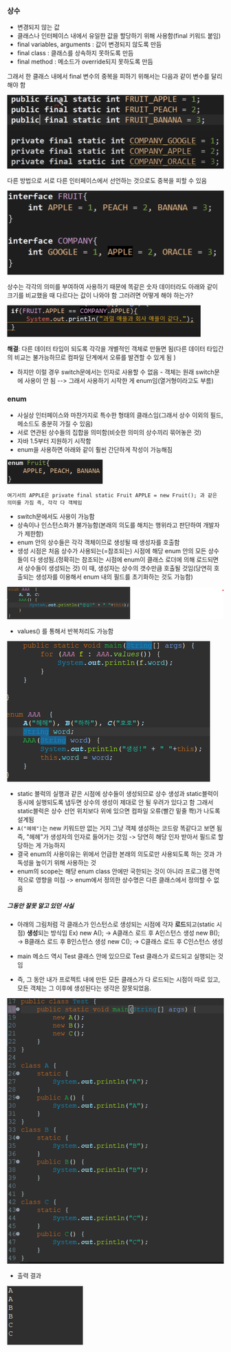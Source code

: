 ### 상수
- 변경되지 않는 값
- 클래스나 인터페이스 내에서 유일한 값을 할당하기 위해 사용함(final 키워드 붙임)
- final variables, arguments : 값이 변경되지 않도록 만듬
- final class : 클래스를 상속하지 못하도록 만듬
- final method : 메소드가 override되지 못하도록 만듬

그래서 한 클래스 내에서 final 변수의 중복을 피하기 위해서는 다음과 같이 변수를 달리해야 함

![](../../README_resources/Pasted%20image%2020231024160558.png)

다른 방법으로 서로 다른 인터페이스에서 선언하는 것으로도 중복을 피할 수 있음

![](../../README_resources/Pasted%20image%2020231024160520.png)

상수는 각각의 의미를 부여하여 사용하기 때문에 똑같은 숫자 데이터라도 아래와 같이 크기를 비교했을 때 다르다는 값이 나와야 함 그러려면 어떻게 해야 하는가?

![](../../README_resources/Pasted%20image%2020231025000545.png)

**해결**: 다른 데이터 타입이 되도록 각각을 개별적인 객체로 만들면 됨(다른 데이터 타입간의 비교는 불가능하므로 컴파일 단계에서 오류를 발견할 수 있게 됨 )
- 하지만 이럴 경우 switch문에서는 인자로 사용할 수 없음 - 객체는 원래 switch문에 사용이 안 됨
--> 그래서 사용하기 시작한 게 enum임(열거형이라고도 부름)

### enum
- 사실상 인터페이스와 마찬가지로 특수한 형태의 클래스임(그래서 상수 이외의 필드, 메소드도 충분히 가질 수 있음)
- 서로 연관된 상수들의 집합을 의미함(비슷한 의미의 상수끼리 묶어놓은 것)
- 자바 1.5부터 지원하기 시작함
- enum을 사용하면 아래와 같이 훨씬 간단하게 작성이 가능해짐

![](../../README_resources/Pasted%20image%2020231025003259.png)

`여기서의 APPLE은 private final static Fruit APPLE = new Fruit(); 과 같은 의미를 가짐 즉, 각각 다 객체임`
- switch문에서도 사용이 가능함
- 상속이나 인스턴스화가 불가능함(본래의 의도를 해치는 행위라고 판단하여 개발자가 제한함)
- enum 안의 상수들은 각각 객체이므로 생성될 때 생성자를 호출함
- 생성 시점은 처음 상수가 사용되는(=참조되는) 시점에 해당 enum 안의 모든 상수들이 다 생성됨.(정확히는 참조되는 시점에 enum이 클래스 로더에 의해 로드되면서 상수들이 생성되는 것) 
이 때, 생성자는 상수의 갯수만큼 호출될 것임(당연히 호출되는 생성자를 이용해서 enum 내의 필드를 초기화하는 것도 가능함)

![](../../README_resources/Pasted%20image%2020231025005643.png)

- values() 를 통해서 반복처리도 가능함

![](../../README_resources/Pasted%20image%2020231025010619.png)

- static 블럭의 실행과 같은 시점에 상수들이 생성되므로 상수 생성과 static블럭이 동시에 실행되도록 냅두면 상수의 생성이 제대로 안 될 우려가 있다고 함 그래서 static블럭은 상수 선언 위치보다 위에 있으면 컴파일 오류(빨간 밑줄 쫙)가 나도록 설계됨
- `A("헤헤")`는 new 키워드만 없는 거지 그냥 객체 생성하는 코드랑 똑같다고 보면 됨 즉, "헤헤"가 생성자의 인자로 들어가는 것임 -> 당연히 해당 인자 받아서 필드로 할당하는 게 가능하지
- 결국 enum의 사용이유는 위에서 언급한 본래의 의도로만 사용되도록 하는 것과 가독성을 높이기 위해 사용하는 것
- enum의 scope는 해당 enum class 안에만 국한되는 것이 아니라 프로그램 전역적으로 영향을 미침 -> enum에서 정의한 상수명은 다른 클래스에서 정의할 수 없음

##### 그동안 잘못 알고 있던 사실
- 아래의 그림처럼 각 클래스가 인스턴스로 생성되는 시점에 각자 **로드**되고(static 시점) **생성**되는 방식임
Ex) 
new A(); -> A클래스 로드 후 A인스턴스 생성
new B(); -> B클래스 로드 후 B인스턴스 생성
new C(); -> C클래스 로드 후 C인스턴스 생성

- main 메소드 역시 Test 클래스 안에 있으므로 Test 클래스가 로드되고 실행되는 것임
- 즉, 그 동안 내가 프로젝트 내에 만든 모든 클래스가 다 로드되는 시점이 따로 있고, 모든 객체는 그 이후에 생성된다는 생각은 잘못되었음.

![](../../README_resources/Pasted%20image%2020231027001416.png)

- 출력 결과

![](../../README_resources/Pasted%20image%2020231027001837.png)